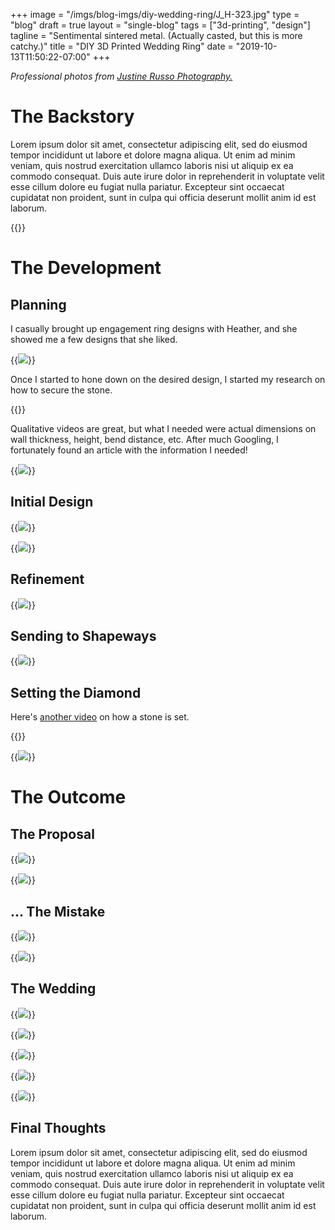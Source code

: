 +++
image =     "/imgs/blog-imgs/diy-wedding-ring/J_H-323.jpg"
type =      "blog"
draft =     true
layout =    "single-blog"
tags =      ["3d-printing", "design"]
tagline =   "Sentimental sintered metal. (Actually casted, but this is more catchy.)"
title = "DIY 3D Printed Wedding Ring"
date = "2019-10-13T11:50:22-07:00"
+++

<p class="text-center" style="font-style:oblique">
Professional photos from <a href="http://justine-russo.com/" target="_blank">Justine Russo Photography.</a>
</p>

# The Backstory

Lorem ipsum dolor sit amet, consectetur adipiscing elit, sed do eiusmod tempor incididunt ut labore et dolore magna aliqua. Ut enim ad minim veniam, quis nostrud exercitation ullamco laboris nisi ut aliquip ex ea commodo consequat. Duis aute irure dolor in reprehenderit in voluptate velit esse cillum dolore eu fugiat nulla pariatur. Excepteur sint occaecat cupidatat non proident, sunt in culpa qui officia deserunt mollit anim id est laborum.

{{<loop-vid caption="Timelapse of the ring design in Fusion 360. Yes I know, I should have just used a revolve feature." src="/imgs/blog-imgs/diy-wedding-ring/fusion 360 screencast_trimmed.mp4">}}

# The Development

## Planning

I casually brought up engagement ring designs with Heather, and she showed me a few designs that she liked.

{{<img caption="Design research and inspirations." src="/imgs/blog-imgs/diy-wedding-ring/inspiration.png">}}

Once I started to hone down on the desired design, I started my research on how to secure the stone.

{{<loop-vid caption="How bezel set diamonds are typically set." link="https://www.youtube.com/watch?v=bqrf_XP2ZzI" link-text="Swarovski" src="/imgs/blog-imgs/diy-wedding-ring/bezel set.mp4">}}

Qualitative videos are great, but what I needed were actual dimensions on wall thickness, height, bend distance, etc. After much Googling, I fortunately found an article with the information I needed!

{{<img caption="Design guidelines for bezel set features." src="/imgs/blog-imgs/diy-wedding-ring/144654.jpg" link="https://www.gia.edu/bench-tip-modified-tool-to-bezel-set-round-faceted-stones" link-text="GIA">}}

## Initial Design

{{<img caption="Fresh off the Form 2 SLA printer, with the dimaond placed inside." src="/imgs/blog-imgs/diy-wedding-ring/IMG_20181018_123234.jpg" >}}

{{<img caption="You can see that the shape is quite blocky." src="/imgs/blog-imgs/diy-wedding-ring/IMG_20181018_123554.jpg" >}}

## Refinement

{{<img caption="Original design on left, revised design on right." src="/imgs/blog-imgs/diy-wedding-ring/IMG-20181028-WA0005.jpg" >}}

## Sending to Shapeways

{{<img caption="Order placed (with express shipping, of course).z" src="/imgs/blog-imgs/diy-wedding-ring/shapeways-order.jpeg" >}}

## Setting the Diamond

Here's [another video](https://www.youtube.com/watch?v=-5Ix57Cetek) on how a stone is set.

{{<loop-vid caption="How bezel set diamonds are typically set." link="https://www.youtube.com/watch?v=0z6EOdgr6GQ" link-text="92nd Street Y" src="/imgs/blog-imgs/diy-wedding-ring/bezel set instructions.mp4">}}

{{<img caption="The finished product!" src="/imgs/blog-imgs/diy-wedding-ring/IMG_20181106_183320.jpg" >}}

# The Outcome

## The Proposal

{{<img caption="Locked and loaded." src="/imgs/blog-imgs/diy-wedding-ring/IMG_20181118_104503.jpg" >}}

{{<img caption="She said yes!" src="/imgs/blog-imgs/diy-wedding-ring/heather 2.jpg" >}}

## ... The Mistake

{{<img caption="The flat edge under the stone reduces the actual inner diameter..." src="/imgs/blog-imgs/diy-wedding-ring/ring-side-view.png" >}}

{{<img caption="The aftermath of the resizing. Fortunately it's not (very) visible while it's worn." src="/imgs/blog-imgs/diy-wedding-ring/aftermath.jpg" >}}

## The Wedding

{{<img caption="DIY engagement ring sandwiched between our not-DIY wedding rings." src="/imgs/blog-imgs/diy-wedding-ring/J_H-10.jpg" link="http://justine-russo.com/http://justine-russo.com/" link-text="Justine Russo Photography">}}

{{<img caption="Ceremony at the UBC Farm." src="/imgs/blog-imgs/diy-wedding-ring/J_H-144.jpg" link="http://justine-russo.com/http://justine-russo.com/" link-text="Justine Russo Photography">}}

{{<img caption="Cozy reception within the Poplar Grove." src="/imgs/blog-imgs/diy-wedding-ring/J&H-1124_websize.jpg" link="http://justine-russo.com/http://justine-russo.com/" link-text="Justine Russo Photography">}}

{{<img caption="Trying to cut the cake without toppling it over..." src="/imgs/blog-imgs/diy-wedding-ring/J&H-1184_websize.jpg" link="http://justine-russo.com/http://justine-russo.com/" link-text="Justine Russo Photography">}}

{{<img caption="Ending the night with the first dance." src="/imgs/blog-imgs/diy-wedding-ring/J&H-37_websize.jpg" link="http://justine-russo.com/http://justine-russo.com/" link-text="Justine Russo Photography">}}

## Final Thoughts

Lorem ipsum dolor sit amet, consectetur adipiscing elit, sed do eiusmod tempor incididunt ut labore et dolore magna aliqua. Ut enim ad minim veniam, quis nostrud exercitation ullamco laboris nisi ut aliquip ex ea commodo consequat. Duis aute irure dolor in reprehenderit in voluptate velit esse cillum dolore eu fugiat nulla pariatur. Excepteur sint occaecat cupidatat non proident, sunt in culpa qui officia deserunt mollit anim id est laborum.
